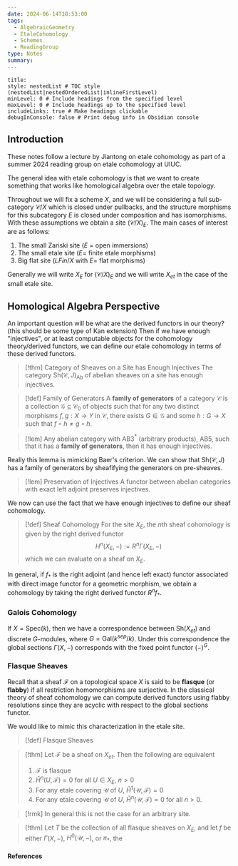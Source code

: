 ```yaml
---
date: 2024-06-14T18:53:00
tags:
  - AlgebraicGeometry
  - EtaleCohomology
  - Schemes
  - ReadingGroup
type: Notes
summary:
---
```

```table-of-contents
title: 
style: nestedList # TOC style (nestedList|nestedOrderedList|inlineFirstLevel)
minLevel: 0 # Include headings from the specified level
maxLevel: 0 # Include headings up to the specified level
includeLinks: true # Make headings clickable
debugInConsole: false # Print debug info in Obsidian console
```
## Introduction

These notes follow a lecture by Jiantong on etale cohomology as part of a summer 2024 reading group on etale cohomology at UIUC.

The general idea with etale cohomology is that we want to create something that works like homological algebra over the etale topology.

Throughout we will fix a scheme $X$, and we will be considering a full sub-category $\mathcal{C}/X$ which is closed under pullbacks, and the structure morphisms for this subcategory $E$ is closed under composition and has isomorphisms. With these assumptions we obtain a site $(\mathcal{C}/X)_E$. The main cases of interest are as follows:
1. The small Zariski site ($E$ = open immersions)
2. The small etale site ($E =$ finite etale morphisms)
3. Big flat site ($LFin/X$ with $E =$ flat morphisms)

Generally we will write $X_E$ for $(\mathcal{C}/X)_E$ and we will write $X_{et}$ in the case of the small etale site.

## Homological Algebra Perspective

An important question will be what are the derived functors in our theory? (this should be some type of Kan extension) Then if we have enough "injectives", or at least computable objects for the cohomology theory/derived functors, we can define our etale cohomology in terms of these derived functors.

>[!thm] Category of Sheaves on a Site has Enough Injectives
>The category $\mathsf{Sh}(\mathcal{C},J)_\mathsf{Ab}$ of abelian sheaves on a site has enough injectives.

>[!def] Family of Generators
>A **family of generators** of a category $\mathcal{C}$ is a collection $\mathcal{G} \subseteq \mathcal{C}_0$ of objects such that for any two distinct morphisms $f,g:X\to Y$ in $\mathcal{C}$, there exists $G \in \mathcal{G}$ and some $h:G\to X$ such that $f\circ h \neq g \circ h$.

>[!lem]
>Any abelian category with AB3$^*$ (arbitrary products), AB5, such that it has a **family of generators**, then it has enough injectives.

Really this lemma is mimicking Baer's criterion. We can show that $\mathsf{Sh}(\mathcal{C},J)$ has a family of generators by sheafifying the generators on pre-sheaves.

>[!lem] Preservation of Injectives
>A functor between abelian categories with exact left adjoint preserves injectives.

We now can use the fact that we have enough injectives to define our sheaf cohomology.

>[!def] Sheaf Cohomology
>For the site $X_E$, the $n$th sheaf cohomology is given by the right derived functor
>$$H^n(X_E,-) := R^n\Gamma(X_E,-)$$
>which we can evaluate on a sheaf on $X_E$.

In general, if $f_*$ is the right adjoint (and hence left exact) functor associated with direct image functor for a geometric morphism, we obtain a cohomology by taking the right derived functor $R^nf_*$.

### Galois Cohomology

If $X = \mathsf{Spec}(k)$, then we have a correspondence between $\mathsf{Sh}(X_{et})$ and discrete $G$-modules, where $G = \text{Gal}(k^{sep}/k)$. Under this correspondence the global sections $\Gamma(X,-)$ corresponds with the fixed point functor $(-)^G$.



### Flasque Sheaves

Recall that a sheaf $\mathcal{F}$ on a topological space $X$ is said to be **flasque** (or **flabby**) if all restriction homomorphisms are surjective. In the classical theory of sheaf cohomology we can compute derived functors using flabby resolutions since they are acyclic with respect to the global sections functor.

We would like to mimic this characterization in the etale site.

>[!def] Flasque Sheaves


>[!thm]
>Let $\mathcal{F}$ be a sheaf on $X_{et}$. Then the following are equivalent
>1. $\mathcal{F}$ is flasque
>2. $\check{H}^n(U,\mathcal{F}) = 0$ for all $U \in X_E$, $n > 0$
>3. For any etale covering $\mathcal{U}$ of $U$, $\check{H}^1(\mathcal{U},\mathcal{F}) = 0$
>4. For any etale covering $\mathcal{U}$ of $U$, $\check{H}^n(\mathcal{U},\mathcal{F}) = 0$ for all $n > 0$.

>[!rmk]
>In general this is not the case for an arbitrary site.

>[!thm]
>Let $T$ be the collection of all flasque sheaves on $X_E$, and let $f$ be either $\Gamma(X,-)$, $H^0(\mathcal{U},-)$, or $\pi_*$, the


#### References

